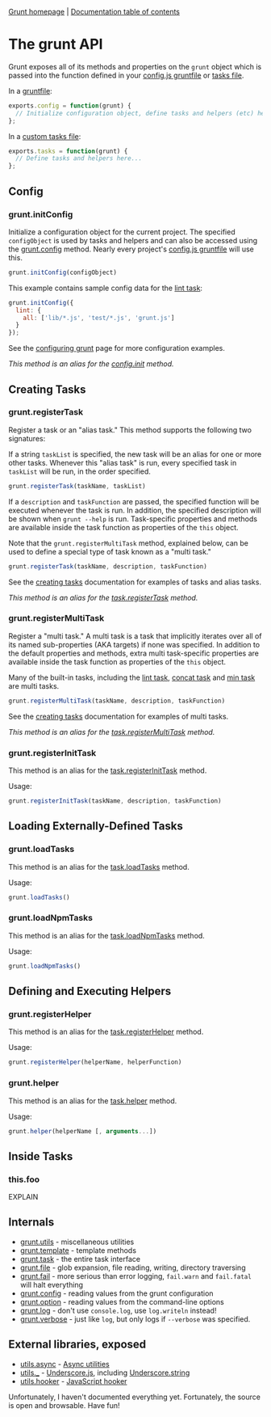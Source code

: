[Grunt homepage](https://github.com/cowboy/grunt) | [Documentation table of contents](toc.md)

# The grunt API

Grunt exposes all of its methods and properties on the `grunt` object which is passed into the function defined in your [config.js gruntfile](configuring.md) or [tasks file](tasks_creating.md).

In a [gruntfile](configuring.md):

```javascript
exports.config = function(grunt) {
  // Initialize configuration object, define tasks and helpers (etc) here...
};
```

In a [custom tasks file](tasks_creating.md):

```javascript
exports.tasks = function(grunt) {
  // Define tasks and helpers here...
};
```


## Config


### grunt.initConfig
Initialize a configuration object for the current project. The specified `configObject` is used by tasks and helpers and can also be accessed using the [grunt.config](api_config.md) method. Nearly every project's [config.js gruntfile](configuring.md) will use this.

```javascript
grunt.initConfig(configObject)
```

This example contains sample config data for the [lint task](task_lint.md):

```javascript
grunt.initConfig({
  lint: {
    all: ['lib/*.js', 'test/*.js', 'grunt.js']
  }
});
```

See the [configuring grunt](configuring.md) page for more configuration examples.

_This method is an alias for the [config.init](api_config.md) method._


## Creating Tasks


### grunt.registerTask
Register a task or an "alias task." This method supports the following two signatures:

If a string `taskList` is specified, the new task will be an alias for one or more other tasks. Whenever this "alias task" is run, every specified task in `taskList` will be run, in the order specified.

```javascript
grunt.registerTask(taskName, taskList)
```

If a `description` and `taskFunction` are passed, the specified function will be executed whenever the task is run. In addition, the specified description will be shown when `grunt --help` is run. Task-specific properties and methods are available inside the task function as properties of the `this` object.

Note that the `grunt.registerMultiTask` method, explained below, can be used to define a special type of task known as a "multi task."

```javascript
grunt.registerTask(taskName, description, taskFunction)
```

See the [creating tasks](tasks_creating.md) documentation for examples of tasks and alias tasks.

_This method is an alias for the [task.registerTask](api_task.md) method._


### grunt.registerMultiTask
Register a "multi task." A multi task is a task that implicitly iterates over all of its named sub-properties (AKA targets) if none was specified. In addition to the default properties and methods, extra multi task-specific properties are available inside the task function as properties of the `this` object.

Many of the built-in tasks, including the [lint task](task_lint.md), [concat task](task_concat.md) and [min task](task_min.md) are multi tasks.

```javascript
grunt.registerMultiTask(taskName, description, taskFunction)
```

See the [creating tasks](tasks_creating.md) documentation for examples of multi tasks.

_This method is an alias for the [task.registerMultiTask](api_task.md) method._


### grunt.registerInitTask
This method is an alias for the [task.registerInitTask](api_task.md) method.

Usage:

```javascript
grunt.registerInitTask(taskName, description, taskFunction)
```

## Loading Externally-Defined Tasks

### grunt.loadTasks
This method is an alias for the [task.loadTasks](api_task.md) method.

Usage:

```javascript
grunt.loadTasks()
```

### grunt.loadNpmTasks
This method is an alias for the [task.loadNpmTasks](api_task.md) method.

Usage:

```javascript
grunt.loadNpmTasks()
```

## Defining and Executing Helpers

### grunt.registerHelper
This method is an alias for the [task.registerHelper](api_task.md) method.

Usage:

```javascript
grunt.registerHelper(helperName, helperFunction)
```

### grunt.helper
This method is an alias for the [task.helper](api_task.md) method.

Usage:

```javascript
grunt.helper(helperName [, arguments...])
```

## Inside Tasks

### this.foo
EXPLAIN



## Internals

* [grunt.utils](api_utils.md) - miscellaneous utilities
* [grunt.template](api_template.md) - template methods
* [grunt.task](api_task.md) - the entire task interface
* [grunt.file](api_file.md) - glob expansion, file reading, writing, directory traversing
* [grunt.fail](api_fail.md) - more serious than error logging, `fail.warn` and `fail.fatal` will halt everything
* [grunt.config](api_config.md) - reading values from the grunt configuration
* [grunt.option](api_option.md) - reading values from the command-line options
* [grunt.log](api_log.md) - don't use `console.log`, use `log.writeln` instead!
* [grunt.verbose](api_verbose.md) - just like `log`, but only logs if `--verbose` was specified.

## External libraries, exposed

* [utils.async](api_utils.md) - [Async utilities](https://github.com/caolan/async)
* [utils._](api_utils.md) - [Underscore.js](http://underscorejs.org/), including [Underscore.string](https://github.com/epeli/underscore.string)
* [utils.hooker](api_utils.md) - [JavaScript hooker](https://github.com/cowboy/javascript-hooker)

Unfortunately, I haven't documented everything yet. Fortunately, the source is open and browsable. Have fun!
